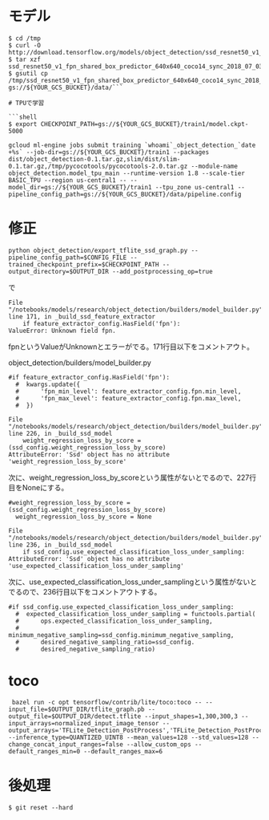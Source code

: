 
# モデル

```shell
$ cd /tmp
$ curl -O http://download.tensorflow.org/models/object_detection/ssd_resnet50_v1_fpn_shared_box_predictor_640x640_coco14_sync_2018_07_03.tar.gz
$ tar xzf ssd_resnet50_v1_fpn_shared_box_predictor_640x640_coco14_sync_2018_07_03.tar.gz
$ gsutil cp /tmp/ssd_resnet50_v1_fpn_shared_box_predictor_640x640_coco14_sync_2018_07_03/model.ckpt.* gs://${YOUR_GCS_BUCKET}/data/```

# TPUで学習

```shell
$ export CHECKPOINT_PATH=gs://${YOUR_GCS_BUCKET}/train1/model.ckpt-5000
```


```shell
gcloud ml-engine jobs submit training `whoami`_object_detection_`date +%s` --job-dir=gs://${YOUR_GCS_BUCKET}/train1 --packages dist/object_detection-0.1.tar.gz,slim/dist/slim-0.1.tar.gz,/tmp/pycocotools/pycocotools-2.0.tar.gz --module-name object_detection.model_tpu_main --runtime-version 1.8 --scale-tier BASIC_TPU --region us-central1 -- --model_dir=gs://${YOUR_GCS_BUCKET}/train1 --tpu_zone us-central1 --pipeline_config_path=gs://${YOUR_GCS_BUCKET}/data/pipeline.config
```

# 修正

```shell
python object_detection/export_tflite_ssd_graph.py --pipeline_config_path=$CONFIG_FILE --trained_checkpoint_prefix=$CHECKPOINT_PATH --output_directory=$OUTPUT_DIR --add_postprocessing_op=true
```

で

```shell
File "/notebooks/models/research/object_detection/builders/model_builder.py", line 171, in _build_ssd_feature_extractor
    if feature_extractor_config.HasField('fpn'):
ValueError: Unknown field fpn.
```

fpnというValueがUnknownとエラーがでる。171行目以下をコメントアウト。

object_detection/builders/model_builder.py
```shell
#if feature_extractor_config.HasField('fpn'):
  #  kwargs.update({
  #      'fpn_min_level': feature_extractor_config.fpn.min_level,
  #      'fpn_max_level': feature_extractor_config.fpn.max_level,
  #  })
```



```shell
File "/notebooks/models/research/object_detection/builders/model_builder.py", line 226, in _build_ssd_model
    weight_regression_loss_by_score = (ssd_config.weight_regression_loss_by_score)
AttributeError: 'Ssd' object has no attribute 'weight_regression_loss_by_score'
```

次に、weight_regression_loss_by_scoreという属性がないとでるので、227行目をNoneにする。

```shell
#weight_regression_loss_by_score = (ssd_config.weight_regression_loss_by_score)
  weight_regression_loss_by_score = None
```

```shell
File "/notebooks/models/research/object_detection/builders/model_builder.py", line 236, in _build_ssd_model
    if ssd_config.use_expected_classification_loss_under_sampling:
AttributeError: 'Ssd' object has no attribute 'use_expected_classification_loss_under_sampling'
```

次に、use_expected_classification_loss_under_samplingという属性がないとでるので、236行目以下をコメントアウトする。

```shell
#if ssd_config.use_expected_classification_loss_under_sampling:
  #  expected_classification_loss_under_sampling = functools.partial(
  #      ops.expected_classification_loss_under_sampling,
  #      minimum_negative_sampling=ssd_config.minimum_negative_sampling,
  #      desired_negative_sampling_ratio=ssd_config.
  #      desired_negative_sampling_ratio)
```

# toco

```
 bazel run -c opt tensorflow/contrib/lite/toco:toco -- --input_file=$OUTPUT_DIR/tflite_graph.pb --output_file=$OUTPUT_DIR/detect.tflite --input_shapes=1,300,300,3 --input_arrays=normalized_input_image_tensor --output_arrays='TFLite_Detection_PostProcess','TFLite_Detection_PostProcess:1','TFLite_Detection_PostProcess:2','TFLite_Detection_PostProcess:3'  --inference_type=QUANTIZED_UINT8 --mean_values=128 --std_values=128 --change_concat_input_ranges=false --allow_custom_ops --default_ranges_min=0 --default_ranges_max=6
```

# 後処理

```shell
$ git reset --hard
```
